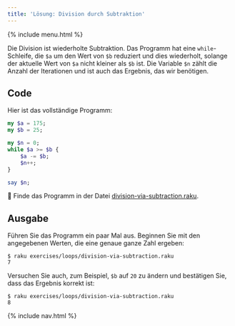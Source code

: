 ```yaml
---
title: 'Lösung: Division durch Subtraktion'
---
```


{% include menu.html %}

Die Division ist wiederholte Subtraktion. Das Programm hat eine `while`-Schleife, die `$a` um den Wert von `$b` reduziert und dies wiederholt, solange der aktuelle Wert von `$a` nicht kleiner als `$b` ist. Die Variable `$n` zählt die Anzahl der Iterationen und ist auch das Ergebnis, das wir benötigen.

## Code

Hier ist das vollständige Programm:

```raku
my $a = 175;
my $b = 25;

my $n = 0;
while $a >= $b {
    $a -= $b;
    $n++;
}

say $n;
```

🦋 Finde das Programm in der Datei [division-via-subtraction.raku](https://github.com/ash/raku-course/blob/master/exercises/loops/division-via-subtraction.raku).

## Ausgabe

Führen Sie das Programm ein paar Mal aus. Beginnen Sie mit den angegebenen Werten, die eine genaue ganze Zahl ergeben:

```console
$ raku exercises/loops/division-via-subtraction.raku
7
```

Versuchen Sie auch, zum Beispiel, `$b` auf `20` zu ändern und bestätigen Sie, dass das Ergebnis korrekt ist:

```console
$ raku exercises/loops/division-via-subtraction.raku
8
```

{% include nav.html %}